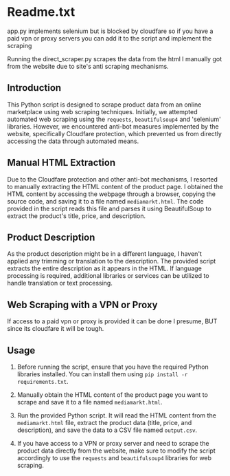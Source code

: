 # Readme.txt
app.py implements selenium but is blocked by cloudfare so if you have a paid vpn or proxy servers you can add it to the script
and implement the scraping

Running the direct_scraper.py scrapes the data from the html I manually got from the website due to site's
anti scraping mechanisms.


## Introduction

This Python script is designed to scrape product data from an online marketplace using web scraping techniques. 
Initially, we attempted automated web scraping using the `requests`, `beautifulsoup4` and 'selenium' libraries. 
However, we encountered anti-bot measures implemented by the website, specifically Cloudfare protection, which prevented 
us from directly accessing the data through automated means.

## Manual HTML Extraction

Due to the Cloudfare protection and other anti-bot mechanisms, I resorted to manually extracting the HTML content of 
the product page. I obtained the HTML content by accessing the webpage through a browser, copying the source code, 
and saving it to a file named `mediamarkt.html`. The code provided in the script reads this file and parses it using 
BeautifulSoup to extract the product's title, price, and description.

## Product Description

As the product description might be in a different language, I haven't applied any trimming or translation to the description. 
The provided script extracts the entire description as it appears in the HTML. If language processing is required, 
additional libraries or services can be utilized to handle translation or text processing.

## Web Scraping with a VPN or Proxy

If access to a paid vpn or proxy is provided it can be done I presume, BUT since its cloudfare it will be tough.

## Usage

1. Before running the script, ensure that you have the required Python libraries installed. You can install them 
using `pip install -r requirements.txt`.

2. Manually obtain the HTML content of the product page you want to scrape and save it to a file named `mediamarkt.html`.

3. Run the provided Python script. It will read the HTML content from the `mediamarkt.html` file, extract the 
product data (title, price, and description), and save the data to a CSV file named `output.csv`.

4. If you have access to a VPN or proxy server and need to scrape the product data directly from the website, 
make sure to modify the script accordingly to use the `requests` and `beautifulsoup4` libraries for web scraping.

